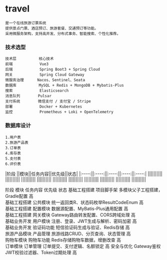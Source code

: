 # travel
```
是一个在线旅游订票系统
提供景点门票、酒店预订、旅游套餐、交通预订等功能。
采用微服务架构，支持高并发、分布式事务、智能搜索、个性化推荐。
```

### 技术选型
```
技术层          核心技术
前端            Vue3
后端            Spring Boot3 + Spring Cloud
网关            Spring Cloud Gateway
微服务治理      Nacos、Sentinel、Seata
数据库          MySQL + Redis + MongoDB + Mybatis-Plus
搜索            Elasticsearch
消息队列        Pulsar
支付系统        微信支付 / 支付宝 / Stripe
部署            Docker + Kubernetes
监控            Prometheus + Loki + OpenTelemetry
```
### 数据库设计
```
1.用户表
2.旅游产品表
3.订单表
4.库存表
5.支付表
6.评价表
```

|阶段  ||模块||任务内容||优先级||状态|
|:----:||:----:||:----:||:----:||:----:|
||||||||||
||||||||||
||||||||||
||||||||||
||||||||||
||||||||||
||||||||||
||||||||||
||||||||||
||||||||||


阶段	        模块	            任务内容	                             优先级	        状态
基础工程搭建	项目脚手架	         多模块父子工程搭建，Gradle配置	           高	
基础工程搭建	公共模块	         统一返回类R、状态码枚举ResultCodeEnum	   高	
基础工程搭建	配置模块	         数据源配置、MyBatis-Plus通用配置	       高	
基础工程搭建	网关模块	         Gateway路由转发配置、CORS跨域处理	       高	
基础业务开发	用户模块	         注册、登录、JWT生成与解析、密码加密	    高	
基础业务开发	验证码功能	         短信验证码生成与验证、Redis存储	        高	
旅游产品模块	产品管理	         旅游线路CRUD、分页查询、状态管理	        高	
购物车模块	    购物车功能	         Redis存储购物车数据，增删改查	            高	
订单模块	    订单管理	         订单提交、支付逻辑、名额锁定	            高
安全与优化	    Gateway鉴权	         JWT校验过滤器、Token过期处理	            高	
